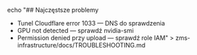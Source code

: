 echo "## Najczęstsze problemy
- Tunel Cloudflare error 1033 — DNS do sprawdzenia
- GPU not detected — sprawdź nvidia-smi
- Permission denied przy upload — sprawdź role IAM" > zms-infrastructure/docs/TROUBLESHOOTING.md

